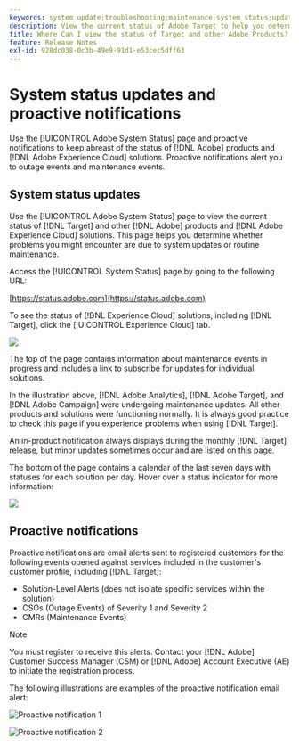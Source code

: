 ```yaml
---
keywords: system update;troubleshooting;maintenance;system status;update status
description: View the current status of Adobe Target to help you determine whether problems you might encounter are due to system updates or routine maintenance.
title: Where Can I view the status of Target and other Adobe Products?
feature: Release Notes
exl-id: 928dc038-0c3b-49e9-91d1-e53cec5dff63
---
```

# System status updates and proactive notifications

Use the [!UICONTROL Adobe System Status] page and proactive notifications to keep abreast of the status of [!DNL Adobe] products and [!DNL Adobe Experience Cloud] solutions. Proactive notifications alert you to outage events and maintenance events.

## System status updates

Use the [!UICONTROL Adobe System Status] page to view the current status of [!DNL Target] and other [!DNL Adobe] products and [!DNL Adobe Experience Cloud] solutions. This page helps you determine whether problems you might encounter are due to system updates or routine maintenance.

Access the [!UICONTROL System Status] page by going to the following URL:

[https://status.adobe.com](https://status.adobe.com)

To see the status of [!DNL Experience Cloud] solutions, including [!DNL Target], click the [!UICONTROL Experience Cloud] tab.

![](assets/system_status.png)

The top of the page contains information about maintenance events in progress and includes a link to subscribe for updates for individual solutions.

In the illustration above, [!DNL Adobe Analytics], [!DNL Adobe Target], and [!DNL Adobe Campaign] were undergoing maintenance updates. All other products and solutions were functioning normally. It is always good practice to check this page if you experience problems when using [!DNL Target].

An in-product notification always displays during the monthly [!DNL Target] release, but minor updates sometimes occur and are listed on this page.

The bottom of the page contains a calendar of the last seven days with statuses for each solution per day. Hover over a status indicator for more information:

![](assets/system_status_indicator.png)

## Proactive notifications

Proactive notifications are email alerts sent to registered customers for the following events opened against services included in the customer's customer profile, including [!DNL Target]:

* Solution-Level Alerts (does not isolate specific services within the solution)
* CSOs (Outage Events) of Severity 1 and Severity 2
* CMRs (Maintenance Events)

>[!NOTE]
>
>You must register to receive this alerts. Contact your [!DNL Adobe] Customer Success Manager (CSM) or [!DNL Adobe] Account Executive (AE) to initiate the registration process.

The following illustrations are examples of the proactive notification email alert:

![Proactive notification 1](/help/r-release-notes/assets/proactive-notification-1.png)

![Proactive notification 2](/help/r-release-notes/assets/proactive-notification-2.png)
